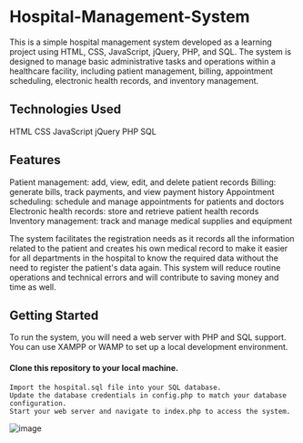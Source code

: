 # Hospital-Management-System
This is a simple hospital management system developed as a learning project using HTML, CSS, JavaScript, jQuery, PHP, and SQL. The system is designed to manage basic administrative tasks and operations within a healthcare facility, including patient management, billing, appointment scheduling, electronic health records, and inventory management.

## Technologies Used
HTML
CSS
JavaScript
jQuery
PHP
SQL

## Features
Patient management: add, view, edit, and delete patient records
Billing: generate bills, track payments, and view payment history
Appointment scheduling: schedule and manage appointments for patients and doctors
Electronic health records: store and retrieve patient health records
Inventory management: track and manage medical supplies and equipment

The system facilitates the registration needs as it records all the information related to the patient and creates his own medical record to make it easier for all departments in the hospital to know the required data without the need to register the patient's data again. This system will reduce routine operations and technical errors and will contribute to saving money and time as well.

## Getting Started
To run the system, you will need a web server with PHP and SQL support. You can use XAMPP or WAMP to set up a local development environment.

#### Clone this repository to your local machine.
``` 
Import the hospital.sql file into your SQL database.
Update the database credentials in config.php to match your database configuration.
Start your web server and navigate to index.php to access the system.

```


![image](https://user-images.githubusercontent.com/113691665/228959057-35581610-6070-4882-8298-0799b2116b1f.png)
